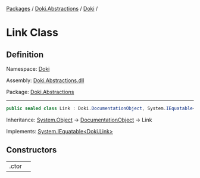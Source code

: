 [Packages](../../README.md) / [Doki.Abstractions](../README.md) / [Doki](README.md) / 

# Link Class

## Definition

Namespace: [Doki](README.md)

Assembly: [Doki.Abstractions.dll](../README.md)

Package: [Doki.Abstractions](https://www.nuget.org/packages/Doki.Abstractions)

---

```csharp
public sealed class Link : Doki.DocumentationObject, System.IEquatable<Doki.Link>
```

Inheritance: [System.Object](https://learn.microsoft.com/en-us/dotnet/api/System.Object) → [DocumentationObject](Doki.DocumentationObject.md) → Link

Implements: [System.IEquatable&lt;Doki.Link&gt;](https://learn.microsoft.com/en-us/dotnet/api/System.IEquatable&lt;Doki.Link&gt;)

## Constructors

|   |   |
|---|---|
|.ctor||


